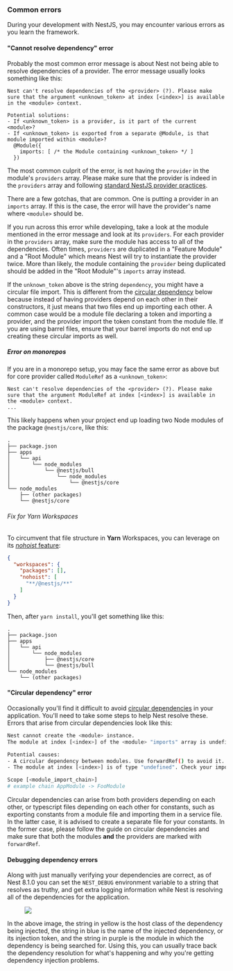 ### Common errors

During your development with NestJS, you may encounter various errors as you learn the framework.

#### "Cannot resolve dependency" error

Probably the most common error message is about Nest not being able to resolve dependencies of a provider. The error message usually looks something like this:

```text
Nest can't resolve dependencies of the <provider> (?). Please make sure that the argument <unknown_token> at index [<index>] is available in the <module> context.

Potential solutions:
- If <unknown_token> is a provider, is it part of the current <module>?
- If <unknown_token> is exported from a separate @Module, is that module imported within <module>?
  @Module({
    imports: [ /* the Module containing <unknown_token> */ ]
  })
```

The most common culprit of the error, is not having the `provider` in the module's `providers` array. Please make sure that the provider is indeed in the `providers` array and following [standard NestJS provider practices](/fundamentals/custom-providers#di-fundamentals).

There are a few gotchas, that are common. One is putting a provider in an `imports` array. If this is the case, the error will have the provider's name where `<module>` should be.

If you run across this error while developing, take a look at the module mentioned in the error message and look at its `providers`. For each provider in the `providers` array, make sure the module has access to all of the dependencies. Often times, `providers` are duplicated in a "Feature Module" and a "Root Module" which means Nest will try to instantiate the provider twice. More than likely, the module containing the `provider` being duplicated should be added in the "Root Module"'s `imports` array instead.

If the `unknown_token` above is the string `dependency`, you might have a circular file import. This is different from the [circular dependency](./errors.md#circular-dependency-error) below because instead of having providers depend on each other in their constructors, it just means that two files end up importing each other. A common case would be a module file declaring a token and importing a provider, and the provider import the token constant from the module file. If you are using barrel files, ensure that your barrel imports do not end up creating these circular imports as well.

##### Error on monorepos

If you are in a monorepo setup, you may face the same error as above but for core provider called `ModuleRef` as a `<unknown_token>`:

```text
Nest can't resolve dependencies of the <provider> (?). Please make sure that the argument ModuleRef at index [<index>] is available in the <module> context.
...
```

This likely happens when your project end up loading two Node modules of the package `@nestjs/core`, like this:

```text
.
├── package.json
├── apps
│   └── api
│       └── node_modules
│           └── @nestjs/bull
│               └── node_modules
│                   └── @nestjs/core
└── node_modules
    ├── (other packages)
    └── @nestjs/core
```

###### Fix for Yarn Workspaces

To circumvent that file structure in **Yarn** Workspaces, you can leverage on its [_nohoist_ feature](https://classic.yarnpkg.com/blog/2018/02/15/nohoist):

```json
{
  "workspaces": {
    "packages": [],
    "nohoist": [
      "**/@nestjs/**"
    ]
  }
}
```

Then, after `yarn install`, you'll get something like this:

```text
.
├── package.json
├── apps
│   └── api
│       └── node_modules
│           ├── @nestjs/core
│           └── @nestjs/bull
└── node_modules
    └── (other packages)
```

#### "Circular dependency" error

Occasionally you'll find it difficult to avoid [circular dependencies](/fundamentals/circular-dependency) in your application. You'll need to take some steps to help Nest resolve these. Errors that arise from circular dependencies look like this:

```bash
Nest cannot create the <module> instance.
The module at index [<index>] of the <module> "imports" array is undefined.

Potential causes:
- A circular dependency between modules. Use forwardRef() to avoid it. Read more: https://docs.nestjs.com/fundamentals/circular-dependency
- The module at index [<index>] is of type "undefined". Check your import statements and the type of the module.

Scope [<module_import_chain>]
# example chain AppModule -> FooModule
```

Circular dependencies can arise from both providers depending on each other, or typescript files depending on each other for constants, such as exporting constants from a module file and importing them in a service file. In the latter case, it is advised to create a separate file for your constants. In the former case, please follow the guide on circular dependencies and make sure that both the modules **and** the providers are marked with `forwardRef`.

#### Debugging dependency errors

Along with just manually verifying your dependencies are correct, as of Nest 8.1.0 you can set the `NEST_DEBUG` environment variable to a string that resolves as truthy, and get extra logging information while Nest is resolving all of the dependencies for the application.

<figure><img src="/assets/injector_logs.png" /></figure>

In the above image, the string in yellow is the host class of the dependency being injected, the string in blue is the name of the injected dependency, or its injection token, and the string in purple is the module in which the dependency is being searched for. Using this, you can usually trace back the dependency resolution for what's happening and why you're getting dependency injection problems.
